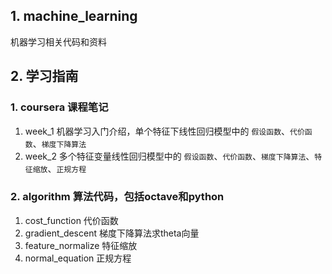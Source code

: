 ## 1. machine_learning
机器学习相关代码和资料

## 2. 学习指南
### 1. coursera  课程笔记
1. week_1  机器学习入门介绍，单个特征下线性回归模型中的 `假设函数`、`代价函数`、`梯度下降算法`
2. week_2  多个特征变量线性回归模型中的 `假设函数`、`代价函数`、`梯度下降算法`、`特征缩放`、`正规方程`

### 2. algorithm  算法代码，包括octave和python
1. cost_function 代价函数
2. gradient_descent 梯度下降算法求theta向量
3. feature_normalize 特征缩放
4. normal_equation 正规方程
